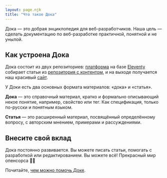 ```yaml
---
layout: page.njk
title: "Что такое Дока"
---
```

Дока — это добрая энциклопедия для веб-разработчиков. Наша цель — сделать документацию по веб-разработке практичной, понятной и не унылой.

## Как устроена Дока

Дока состоит из двух репозиториев: [платформа](https://github.com/Y-Doka/platform) на базе [Eleventy](https://www.11ty.dev) собирает статьи из [репозитория с контентом](https://github.com/Y-Doka/content), и на выходе получается наш красивый [сайт](https://y-doka.site/).

У Доки есть два основных формата материалов: «дока» и «статья».

**Дока** — это справочный материал, кратко и формально описывающий некое понятие, например, свойство или тег. Как спецификация, только по-русски и понятным языком.

**Статья** — это расширенный материал, посвящённый определённому вопросу, с авторским мнением, примерами и рассуждениями.

## Внесите свой вклад

Дока постоянно развивается. Вы можете писать статьи, помогать с разработкой или редактированием. Вы можете всё! Прекрасный мир опенсорса 🧚‍♀️

Почитайте, [чем можно помочь Доке](https://github.com/Y-Doka/content/blob/master/docs/contributing.md).
